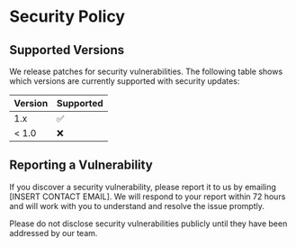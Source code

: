 # Security Policy

## Supported Versions

We release patches for security vulnerabilities. The following table shows which versions are currently supported with security updates:

| Version | Supported          |
| ------- | ------------------ |
| 1.x     | :white_check_mark: |
| < 1.0   | :x:                |

## Reporting a Vulnerability

If you discover a security vulnerability, please report it to us by emailing [INSERT CONTACT EMAIL]. We will respond to your report within 72 hours and will work with you to understand and resolve the issue promptly.

Please do not disclose security vulnerabilities publicly until they have been addressed by our team.

